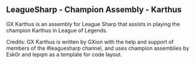 LeagueSharp - Champion Assembly - Karthus
-----------

GX Karthus is an assembly for League Sharp that assists in playing the champion Karthus in League of Legends.

Credits:  GX Karthus is written by GXion with the help and support of members of the #leaguesharp channel, and uses champion assemblies by Esk0r and lepqm as a template for code layout.